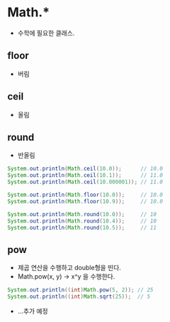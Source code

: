 # Math.*
- 수학에 필요한 클래스.

## floor
- 버림

## ceil
- 올림

## round
- 반올림

```java
System.out.println(Math.ceil(10.0));      // 10.0
System.out.println(Math.ceil(10.1));      // 11.0
System.out.println(Math.ceil(10.000001)); // 11.0

System.out.println(Math.floor(10.0));     // 10.0
System.out.println(Math.floor(10.9));     // 10.0

System.out.println(Math.round(10.0));     // 10
System.out.println(Math.round(10.4));     // 10
System.out.println(Math.round(10.5));     // 11
```

## pow
- 제곱 연산을 수행하고 double형을 띤다.
- Math.pow(x, y) -> x^y 을 수행한다.
```java
System.out.println((int)Math.pow(5, 2)); // 25
System.out.println((int)Math.sqrt(25));  // 5
```

- ...추가 예정